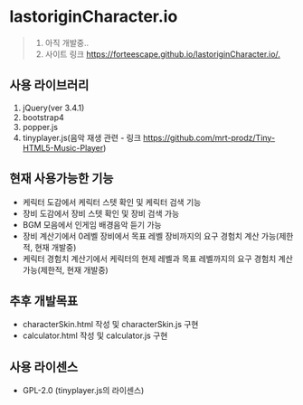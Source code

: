 # lastoriginCharacter.io
> 1. 아직 개발중..
> 2. 사이트 링크 <https://forteescape.github.io/lastoriginCharacter.io/.>

## 사용 라이브러리
1. jQuery(ver 3.4.1)
2. bootstrap4
3. popper.js
4. tinyplayer.js(음악 재생 관련 - 링크 <https://github.com/mrt-prodz/Tiny-HTML5-Music-Player>)

## 현재 사용가능한 기능
* 케릭터 도감에서 케릭터 스텟 확인 및 케릭터 검색 기능
* 장비 도감에서 장비 스텟 확인 및 장비 검색 가능
* BGM 모음에서 인게임 배경음악 듣기 가능
* 장비 계산기에서 0레벨 장비에서 목표 레벨 장비까지의 요구 경험치 계산 가능(제한적, 현재 개발중)
* 케릭터 경험치 계산기에서 케릭터의 현제 레벨과 목표 레벨까지의 요구 경험치 계산 가능(제한적, 현재 개발중)

## 추후 개발목표
* characterSkin.html 작성 및 characterSkin.js 구현
* calculator.html 작성 및 calculator.js 구현

## 사용 라이센스
* GPL-2.0 (tinyplayer.js의 라이센스)